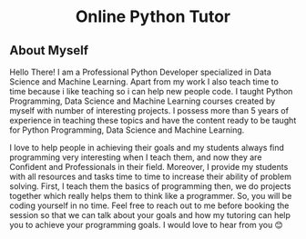 
<h1 align="center">
  Online Python Tutor
</h1>

<h2>
  About Myself
</h2>

<p>
Hello There! I am a Professional Python Developer specialized in Data Science and Machine Learning. Apart from my work I also teach time to time because i like teaching so i can help new people code. I taught Python Programming, Data Science and Machine Learning courses created by myself with number of interesting projects. I possess more than 5 years of experience in teaching these topics and have the content ready to be taught for Python Programming, Data Science and Machine Learning. 



I love to help people in achieving their goals and my students always find programming very interesting when I teach them, and now they are Confident and Professionals in their field.
Moreover, I provide my students with all resources and tasks time to time to increase their ability of problem solving. First, I teach them the basics of programming then, we do projects together which really helps them to think like a programmer. So, you will be coding yourself in no time.
Feel free to reach out to me before booking the session so that we can talk about your goals and how my tutoring can help you to achieve your programming goals. I would love to hear from you 😊

</p>
